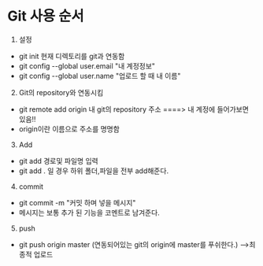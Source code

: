 # Git 사용 순서
1. 설정
- git init 현재 디렉토리를 git과 연동함
- git config --global user.email "내 계정정보"
- git config --global user.name "업로드 할 때 내 이름"

2. Git의 repository와 연동시킴 
- git remote add origin 내 git의 repository 주소   ====> 내 계정에 들어가보면 있음!!
- origin이란 이름으로 주소를 명명함

3. Add
- git add 경로및 파일명 입력
- git add .   일 경우 하위 폴더,파일을 전부 add해준다.

4. commit
- git commit -m "커밋 하며 넣을 메시지"
- 메시지는 보통 추가 된 기능을 코멘트로 남겨준다.

5. push
- git push origin master   (연동되어있는 git의 origin에 master를 푸쉬한다.) -->최종적 업로드